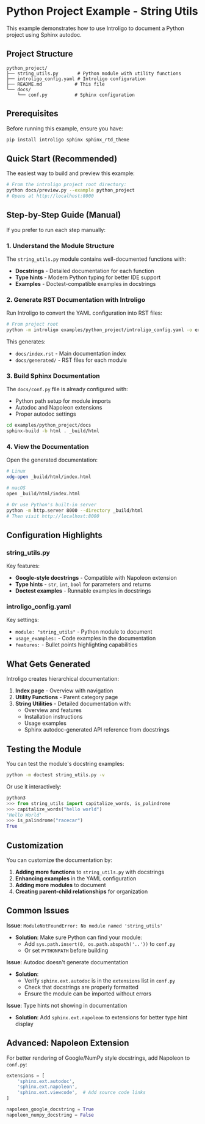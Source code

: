 # Python Project Example - String Utils

This example demonstrates how to use Introligo to document a Python project using Sphinx autodoc.

## Project Structure

```
python_project/
├── string_utils.py       # Python module with utility functions
├── introligo_config.yaml # Introligo configuration
├── README.md            # This file
└── docs/
    └── conf.py          # Sphinx configuration
```

## Prerequisites

Before running this example, ensure you have:

```bash
pip install introligo sphinx sphinx_rtd_theme
```

## Quick Start (Recommended)

The easiest way to build and preview this example:

```bash
# From the introligo project root directory:
python docs/preview.py --example python_project
# Opens at http://localhost:8000
```

## Step-by-Step Guide (Manual)

If you prefer to run each step manually:

### 1. Understand the Module Structure

The `string_utils.py` module contains well-documented functions with:
- **Docstrings** - Detailed documentation for each function
- **Type hints** - Modern Python typing for better IDE support
- **Examples** - Doctest-compatible examples in docstrings

### 2. Generate RST Documentation with Introligo

Run Introligo to convert the YAML configuration into RST files:

```bash
# From project root
python -m introligo examples/python_project/introligo_config.yaml -o examples/python_project/docs
```

This generates:
- `docs/index.rst` - Main documentation index
- `docs/generated/` - RST files for each module

### 3. Build Sphinx Documentation

The `docs/conf.py` file is already configured with:
- Python path setup for module imports
- Autodoc and Napoleon extensions
- Proper autodoc settings

```bash
cd examples/python_project/docs
sphinx-build -b html . _build/html
```

### 4. View the Documentation

Open the generated documentation:

```bash
# Linux
xdg-open _build/html/index.html

# macOS
open _build/html/index.html

# Or use Python's built-in server
python -m http.server 8000 --directory _build/html
# Then visit http://localhost:8000
```

## Configuration Highlights

### string_utils.py

Key features:
- **Google-style docstrings** - Compatible with Napoleon extension
- **Type hints** - `str`, `int`, `bool` for parameters and returns
- **Doctest examples** - Runnable examples in docstrings

### introligo_config.yaml

Key settings:
- `module: "string_utils"` - Python module to document
- `usage_examples:` - Code examples in the documentation
- `features:` - Bullet points highlighting capabilities

## What Gets Generated

Introligo creates hierarchical documentation:

1. **Index page** - Overview with navigation
2. **Utility Functions** - Parent category page
3. **String Utilities** - Detailed documentation with:
   - Overview and features
   - Installation instructions
   - Usage examples
   - Sphinx autodoc-generated API reference from docstrings

## Testing the Module

You can test the module's docstring examples:

```bash
python -m doctest string_utils.py -v
```

Or use it interactively:

```python
python3
>>> from string_utils import capitalize_words, is_palindrome
>>> capitalize_words("hello world")
'Hello World'
>>> is_palindrome("racecar")
True
```

## Customization

You can customize the documentation by:

1. **Adding more functions** to `string_utils.py` with docstrings
2. **Enhancing examples** in the YAML configuration
3. **Adding more modules** to document
4. **Creating parent-child relationships** for organization

## Common Issues

**Issue**: `ModuleNotFoundError: No module named 'string_utils'`
- **Solution**: Make sure Python can find your module:
  - Add `sys.path.insert(0, os.path.abspath('..'))` to `conf.py`
  - Or set `PYTHONPATH` before building

**Issue**: Autodoc doesn't generate documentation
- **Solution**:
  - Verify `sphinx.ext.autodoc` is in the `extensions` list in `conf.py`
  - Check that docstrings are properly formatted
  - Ensure the module can be imported without errors

**Issue**: Type hints not showing in documentation
- **Solution**: Add `sphinx.ext.napoleon` to extensions for better type hint display

## Advanced: Napoleon Extension

For better rendering of Google/NumPy style docstrings, add Napoleon to `conf.py`:

```python
extensions = [
    'sphinx.ext.autodoc',
    'sphinx.ext.napoleon',
    'sphinx.ext.viewcode',  # Add source code links
]

napoleon_google_docstring = True
napoleon_numpy_docstring = False
```
